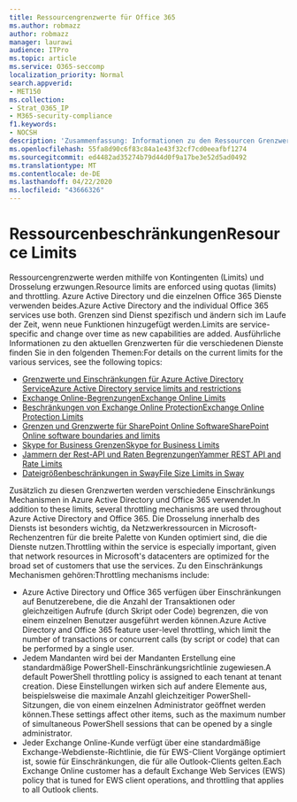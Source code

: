 ```yaml
---
title: Ressourcengrenzwerte für Office 365
ms.author: robmazz
author: robmazz
manager: laurawi
audience: ITPro
ms.topic: article
ms.service: O365-seccomp
localization_priority: Normal
search.appverid:
- MET150
ms.collection:
- Strat_O365_IP
- M365-security-compliance
f1.keywords:
- NOCSH
description: 'Zusammenfassung: Informationen zu den Ressourcen Grenzwerten für die verschiedenen Anwendungen in Office 365.'
ms.openlocfilehash: 55fa8d90c6f83c84a1e43f32cf7cd0eeafbf1274
ms.sourcegitcommit: ed4482ad35274b79d44d0f9a17be3e52d5ad0492
ms.translationtype: MT
ms.contentlocale: de-DE
ms.lasthandoff: 04/22/2020
ms.locfileid: "43666326"
---
```

# <a name="resource-limits"></a><span data-ttu-id="e5c21-103">Ressourcenbeschränkungen</span><span class="sxs-lookup"><span data-stu-id="e5c21-103">Resource Limits</span></span>

<span data-ttu-id="e5c21-104">Ressourcengrenzwerte werden mithilfe von Kontingenten (Limits) und Drosselung erzwungen.</span><span class="sxs-lookup"><span data-stu-id="e5c21-104">Resource limits are enforced using quotas (limits) and throttling.</span></span> <span data-ttu-id="e5c21-105">Azure Active Directory und die einzelnen Office 365 Dienste verwenden beides.</span><span class="sxs-lookup"><span data-stu-id="e5c21-105">Azure Active Directory and the individual Office 365 services use both.</span></span> <span data-ttu-id="e5c21-106">Grenzen sind Dienst spezifisch und ändern sich im Laufe der Zeit, wenn neue Funktionen hinzugefügt werden.</span><span class="sxs-lookup"><span data-stu-id="e5c21-106">Limits are service-specific and change over time as new capabilities are added.</span></span> <span data-ttu-id="e5c21-107">Ausführliche Informationen zu den aktuellen Grenzwerten für die verschiedenen Dienste finden Sie in den folgenden Themen:</span><span class="sxs-lookup"><span data-stu-id="e5c21-107">For details on the current limits for the various services, see the following topics:</span></span>

- [<span data-ttu-id="e5c21-108">Grenzwerte und Einschränkungen für Azure Active Directory Service</span><span class="sxs-lookup"><span data-stu-id="e5c21-108">Azure Active Directory service limits and restrictions</span></span>](https://docs.microsoft.com/azure/azure-resource-manager/management/azure-subscription-service-limits)
- [<span data-ttu-id="e5c21-109">Exchange Online-Begrenzungen</span><span class="sxs-lookup"><span data-stu-id="e5c21-109">Exchange Online Limits</span></span>](https://technet.microsoft.com/library/exchange-online-limits.aspx)
- [<span data-ttu-id="e5c21-110">Beschränkungen von Exchange Online Protection</span><span class="sxs-lookup"><span data-stu-id="e5c21-110">Exchange Online Protection Limits</span></span>](https://technet.microsoft.com/library/exchange-online-protection-limits.aspx)
- [<span data-ttu-id="e5c21-111">Grenzen und Grenzwerte für SharePoint Online Software</span><span class="sxs-lookup"><span data-stu-id="e5c21-111">SharePoint Online software boundaries and limits</span></span>](https://support.office.com/article/SharePoint-Online-software-boundaries-and-limits-8F34FF47-B749-408B-ABC0-B605E1F6D498)
- [<span data-ttu-id="e5c21-112">Skype for Business Grenzen</span><span class="sxs-lookup"><span data-stu-id="e5c21-112">Skype for Business Limits</span></span>](https://technet.microsoft.com/library/skype-for-business-online-limits.aspx)
- [<span data-ttu-id="e5c21-113">Jammern der Rest-API und Raten Begrenzungen</span><span class="sxs-lookup"><span data-stu-id="e5c21-113">Yammer REST API and Rate Limits</span></span>](https://developer.yammer.com/docs/rest-api-rate-limits)
- [<span data-ttu-id="e5c21-114">Dateigrößenbeschränkungen in Sway</span><span class="sxs-lookup"><span data-stu-id="e5c21-114">File Size Limits in Sway</span></span>](https://support.office.com/article/File-size-limits-in-Sway-4db21bc6-b42b-499f-9272-66e089db109f)

<span data-ttu-id="e5c21-115">Zusätzlich zu diesen Grenzwerten werden verschiedene Einschränkungs Mechanismen in Azure Active Directory und Office 365 verwendet.</span><span class="sxs-lookup"><span data-stu-id="e5c21-115">In addition to these limits, several throttling mechanisms are used throughout Azure Active Directory and Office 365.</span></span> <span data-ttu-id="e5c21-116">Die Drosselung innerhalb des Diensts ist besonders wichtig, da Netzwerkressourcen in Microsoft-Rechenzentren für die breite Palette von Kunden optimiert sind, die die Dienste nutzen.</span><span class="sxs-lookup"><span data-stu-id="e5c21-116">Throttling within the service is especially important, given that network resources in Microsoft's datacenters are optimized for the broad set of customers that use the services.</span></span> <span data-ttu-id="e5c21-117">Zu den Einschränkungs Mechanismen gehören:</span><span class="sxs-lookup"><span data-stu-id="e5c21-117">Throttling mechanisms include:</span></span>

- <span data-ttu-id="e5c21-118">Azure Active Directory und Office 365 verfügen über Einschränkungen auf Benutzerebene, die die Anzahl der Transaktionen oder gleichzeitigen Aufrufe (durch Skript oder Code) begrenzen, die von einem einzelnen Benutzer ausgeführt werden können.</span><span class="sxs-lookup"><span data-stu-id="e5c21-118">Azure Active Directory and Office 365 feature user-level throttling, which limit the number of transactions or concurrent calls (by script or code) that can be performed by a single user.</span></span>
- <span data-ttu-id="e5c21-119">Jedem Mandanten wird bei der Mandanten Erstellung eine standardmäßige PowerShell-Einschränkungsrichtlinie zugewiesen.</span><span class="sxs-lookup"><span data-stu-id="e5c21-119">A default PowerShell throttling policy is assigned to each tenant at tenant creation.</span></span> <span data-ttu-id="e5c21-120">Diese Einstellungen wirken sich auf andere Elemente aus, beispielsweise die maximale Anzahl gleichzeitiger PowerShell-Sitzungen, die von einem einzelnen Administrator geöffnet werden können.</span><span class="sxs-lookup"><span data-stu-id="e5c21-120">These settings affect other items, such as the maximum number of simultaneous PowerShell sessions that can be opened by a single administrator.</span></span>
- <span data-ttu-id="e5c21-121">Jeder Exchange Online-Kunde verfügt über eine standardmäßige Exchange-Webdienste-Richtlinie, die für EWS-Client Vorgänge optimiert ist, sowie für Einschränkungen, die für alle Outlook-Clients gelten.</span><span class="sxs-lookup"><span data-stu-id="e5c21-121">Each Exchange Online customer has a default Exchange Web Services (EWS) policy that is tuned for EWS client operations, and throttling that applies to all Outlook clients.</span></span>
